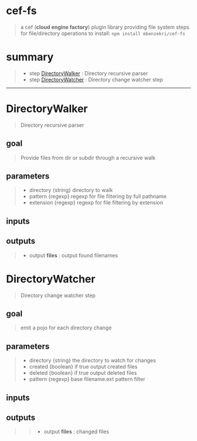 # cef-fs
>a cef (**cloud engine factory**) plugin  library providing file system steps for file/directory operations
>to install: `npm install mbenzekri/cef-fs`

# summary
>- step [DirectoryWalker](#directorywalker) : Directory recursive parser
>- step [DirectoryWatcher](#directorywatcher) : Directory change watcher step
---
# DirectoryWalker
>Directory recursive parser

## goal

>Provide files from dir or subdir through a recursive walk

## parameters
>- directory {string} directory to walk 
>- pattern {regexp} regexp for file filtering by full pathname 
>- extension {regexp} regexp for file filtering by extension 

## inputs

## outputs
>- output **files** : output found filenames 
# DirectoryWatcher
>Directory change watcher step

## goal

>emit a pojo for each directory change

## parameters
>- directory {string} the directory to watch for changes 
>- created {boolean} if true output created files 
>- deleted {boolean} if true output deleted files  
>- pattern {regexp} base filename.ext pattern filter 

## inputs

## outputs
>>- output **files** : changed files 
